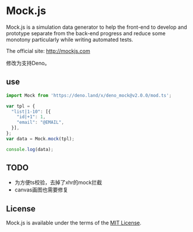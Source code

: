 # Mock.js

<!-- 模拟请求 & 模拟数据 -->

Mock.js is a simulation data generator to help the front-end to develop and
prototype separate from the back-end progress and reduce some monotony
particularly while writing automated tests.

The official site: <http://mockjs.com>

修改为支持Deno。

## use

``` ts
import Mock from 'https://deno.land/x/deno_mock@v2.0.0/mod.ts';

var tpl = {
  "list|1-10": [{
    "id|+1": 1,
    "email": "@EMAIL",
  }],
};
var data = Mock.mock(tpl);

console.log(data);
```

## TODO

- 为方便ts校验，去掉了xhr的mock拦截
- canvas画图也需要修复

## License

Mock.js is available under the terms of the [MIT License](./LICENSE).

